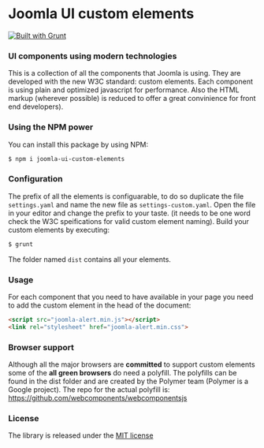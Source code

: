 # Joomla UI custom elements

[![Built with Grunt](https://cdn.gruntjs.com/builtwith.svg)](http://gruntjs.com/)

### UI components using modern technologies

This is a collection of all the components that Joomla is using. They are developed with the new W3C standard: custom elements. Each component is using plain and optimized javascript for performance. Also the HTML markup (wherever possible) is reduced to offer a great convinience for front end developers).

### Using the NPM power

You can install this package by using NPM:
```bash
$ npm i joomla-ui-custom-elements
```

### Configuration

The prefix of all the elements is configuarable, to do so duplicate the file `settings.yaml` and name the new file as `settings-custom.yaml`. Open the file in your editor and change the prefix to your taste. (it needs to be one word check the W3C speifications for valid custom element naming).
Build your custom elements by executing:
```bash
$ grunt
```
The folder named `dist` contains all your elements.

### Usage

For each component that you need to have available in your page you need to add the custom element in the head of the document:
```html
<script src="joomla-alert.min.js"></script>
<link rel="stylesheet" href="joomla-alert.min.css">
```

### Browser support

Although all the major browsers are **committed** to support custom elements some of the **all green browsers** do need a polyfill. The polyfills can be found in the dist folder and are created by the Polymer team (Polymer is a Google project).
The repo for the actual polyfill is: https://github.com/webcomponents/webcomponentsjs

### License

The library is released under the [MIT license](LICENSE)
